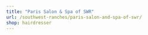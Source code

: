 ```yaml
---
title: "Paris Salon & Spa of SWR"
url: /southwest-ranches/paris-salon-and-spa-of-swr/
shop: hairdresser
---
```


